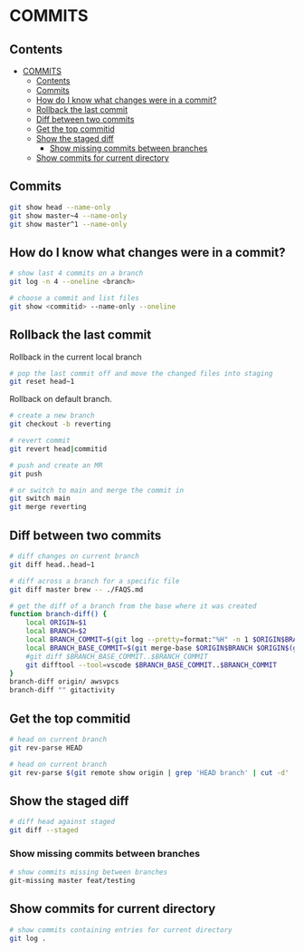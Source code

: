 # COMMITS

## Contents

- [COMMITS](#commits)
  - [Contents](#contents)
  - [Commits](#commits-1)
  - [How do I know what changes were in a commit?](#how-do-i-know-what-changes-were-in-a-commit)
  - [Rollback the last commit](#rollback-the-last-commit)
  - [Diff between two commits](#diff-between-two-commits)
  - [Get the top commitid](#get-the-top-commitid)
  - [Show the staged diff](#show-the-staged-diff)
    - [Show missing commits between branches](#show-missing-commits-between-branches)
  - [Show commits for current directory](#show-commits-for-current-directory)

## Commits

```sh
git show head --name-only
git show master~4 --name-only
git show master^1 --name-only
```

## How do I know what changes were in a commit?

```sh
# show last 4 commits on a branch
git log -n 4 --oneline <branch>

# choose a commit and list files
git show <commitid> --name-only --oneline            
```

## Rollback the last commit

Rollback in the current local branch  

```sh
# pop the last commit off and move the changed files into staging
git reset head~1    
```

Rollback on default branch.  

```sh
# create a new branch
git checkout -b reverting

# revert commit 
git revert head|commitid

# push and create an MR
git push 

# or switch to main and merge the commit in
git switch main
git merge reverting
```

## Diff between two commits

```sh
# diff changes on current branch
git diff head..head~1   

# diff across a branch for a specific file
git diff master brew -- ./FAQS.md 

# get the diff of a branch from the base where it was created
function branch-diff() {
    local ORIGIN=$1
    local BRANCH=$2
    local BRANCH_COMMIT=$(git log --pretty=format:"%H" -n 1 $ORIGIN$BRANCH) 
    local BRANCH_BASE_COMMIT=$(git merge-base $ORIGIN$BRANCH $ORIGIN$(git remote show origin | grep 'HEAD branch' | cut -d' ' -f5))
    #git diff $BRANCH_BASE_COMMIT..$BRANCH_COMMIT 
    git difftool --tool=vscode $BRANCH_BASE_COMMIT..$BRANCH_COMMIT 
}
branch-diff origin/ awsvpcs
branch-diff "" gitactivity
```

## Get the top commitid

```sh
# head on current branch
git rev-parse HEAD     

# head on current branch
git rev-parse $(git remote show origin | grep 'HEAD branch' | cut -d' ' -f5)
```

## Show the staged diff

```sh
# diff head against staged
git diff --staged   
```

### Show missing commits between branches

```sh
# show commits missing between branches
git-missing master feat/testing  
```

## Show commits for current directory

```sh
# show commits containing entries for current directory
git log .
```
